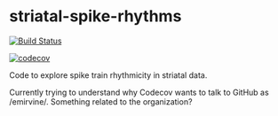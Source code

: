 # striatal-spike-rhythms

[![Build Status](http://129.170.31.30:8080/buildStatus/icon?job=striatal-spike-rhythms)](http://129.170.31.30:8080/job/striatal-spike-rhythms)

[![codecov](https://codecov.io/gh/vandermeerlab/striatal-spike-rhythms/branch/master/graph/badge.svg)](https://codecov.io/gh/vandermeerlab/striatal-spike-rhythms)

Code to explore spike train rhythmicity in striatal data.

Currently trying to understand why Codecov wants to talk to GitHub as /emirvine/. Something related to the organization?
